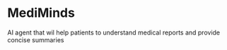# MediMinds
AI agent that wil help patients to understand medical reports and provide concise summaries
